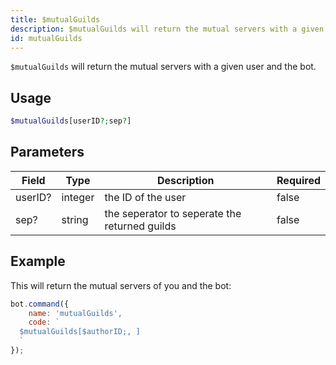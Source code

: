 ```yaml
---
title: $mutualGuilds
description: $mutualGuilds will return the mutual servers with a given user and the bot.
id: mutualGuilds
---
```


`$mutualGuilds` will return the mutual servers with a given user and the bot.

## Usage

```php
$mutualGuilds[userID?;sep?]
```

## Parameters

| Field   | Type    | Description                                   | Required |
|---------|---------|-----------------------------------------------|----------|
| userID? | integer | the ID of the user                            | false    |
| sep?    | string  | the seperator to seperate the returned guilds | false    |

## Example

This will return the mutual servers of you and the bot:

```javascript
bot.command({
    name: 'mutualGuilds',
    code: `
  $mutualGuilds[$authorID;, ]
  `
});
```
